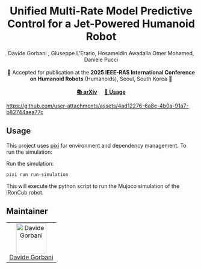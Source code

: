 <h1 align="center">
Unified Multi-Rate Model Predictive Control for a Jet-Powered Humanoid Robot
</h1>

<div align="center">
Davide Gorbani , Giuseppe L'Erario, Hosameldin Awadalla Omer Mohamed, Daniele Pucci
</div>
<br>

<div align="center">
📅 Accepted for publication at the <b>2025 IEEE-RAS International Conference on Humanoid Robots</b> (Humanoids), Seoul, South Korea 🤖
</div>
<br>

<div align="center">
   <a href="https://arxiv.org/abs/2505.16478"><b>📚 arXiv</b></a> &nbsp;&nbsp;&nbsp;
    <a href="#Usage"><b>🔧 Usage</b></a>
</div>
<be>


https://github.com/user-attachments/assets/4ad12276-6a8e-4b0a-91a7-b82744aea77c




## Usage

This project uses [pixi](https://prefix.dev/docs/pixi) for environment and dependency management. To run the simulation:


Run the simulation:
```bash
pixi run run-simulation
```

This will execute the python script to run the Mujoco simulation of the iRonCub robot.

## Maintainer

<table>
  <tr>
    <td align="center">
      <a href="https://github.com/davidegorbani">
        <img src="https://github.com/davidegorbani.png" width="80" alt="Davide Gorbani"><br>
        Davide Gorbani
      </a>
    </td>
  </tr>
</table>


